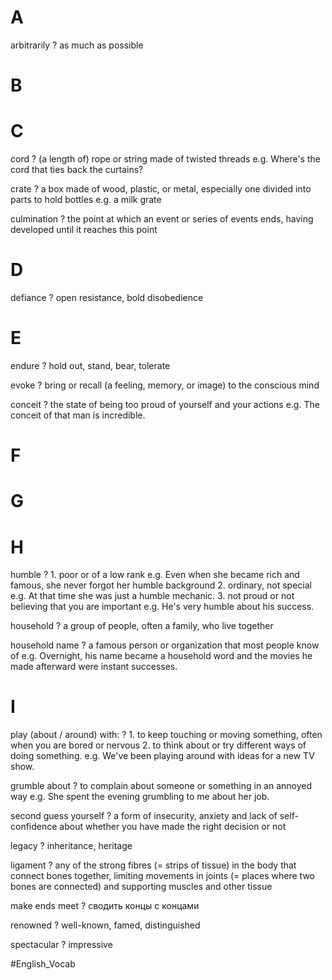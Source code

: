 
# A

arbitrarily
?
as much as possible

# B

# C
cord
?
(a length of) rope or string made of twisted threads
e.g. Where's the cord that ties back the curtains?

crate
?
a box made of wood, plastic, or metal, especially one divided into parts to hold bottles
e.g. a milk grate

culmination
?
the point at which an event or series of events ends, having developed until it reaches this point

# D

defiance
?
open resistance, bold disobedience

# E

endure
?
hold out, stand, bear, tolerate

evoke
?
bring or recall (a feeling, memory, or image) to the conscious mind

conceit
?
the state of being too proud of yourself and your actions
e.g. The conceit of that man is incredible.

# F

# G

# H

humble
?
	1. poor or of a low rank
	e.g. Even when she became rich and famous, she never forgot her humble background
	2. ordinary, not special
	e.g. At that time she was just a humble mechanic.
	3. not proud or not believing that you are important
	e.g. He's very humble about his success.

household
?
a group of people, often a family, who live together
<!--SR:!2024-09-18,4,270-->

household name
?
a famous person or organization that most people know of
e.g. Overnight, his name became a household word and the movies he made afterward were instant successes.
<!--SR:!2024-10-03,12,270-->

# I



play (about / around) with:
?
	1. to keep touching or moving something, often when you are bored or nervous
	2. to think about or try different ways of doing something.
	e.g. We've been playing around with ideas for a new TV show.

grumble about
?
to complain about someone or something in an annoyed way
e.g. She spent the evening grumbling to me about her job.
<!--SR:!2024-09-15,1,230-->

second guess yourself
?
a form of insecurity, anxiety and lack of self-confidence about whether you have made the right decision or not

legacy
?
inheritance, heritage
<!--SR:!2024-09-17,3,250-->

ligament
?
any of the strong fibres (= strips of tissue) in the body that connect bones together, limiting movements in joints (= places where two bones are connected) and supporting muscles and other tissue


make ends meet
?
сводить концы с концами



renowned
?
well-known, famed, distinguished
<!--SR:!2024-10-05,14,290-->

spectacular
?
impressive




#English_Vocab
